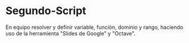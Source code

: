 # Segundo-Script
En  equipo resolver y definir variable, función, dominio y rango, haciendo uso de la herramienta "Slides de  Google" y "Octave".
